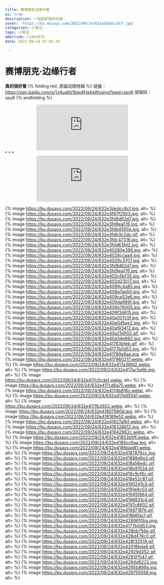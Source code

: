 ```yaml
---
title: 赛博朋克边缘行者
ai: true
description: 一部超好看的动漫
cover: 'https://bu.dusays.com/2022/09/24/632e3dedcc8cf.jpg'
categories: 小笔记
tags: 小笔记
abbrlink: c18e1970
date: 2022-09-24 07:05:34

---
```



# 赛博朋克·边缘行者
**真的很好看**
{% folding red, 原画动图特辑 %}
链接：https://pan.baidu.com/s/1J4uq6z1bjedlHaAsWugivg?pwd=spy6 
提取码：spy6 
{% endfolding %}
<div align=center class="aspect-ratio">
  <iframe src="https://player.bilibili.com/player.html?aid=303309406&&page=1&as_wide=1&high_quality=1&danmaku=0" 
  scrolling="no" 
  border="0" 
  frameborder="no" 
  framespacing="0" 
  high_quality=1
  danmaku=1 
  allowfullscreen="true"> 
  </iframe>
</div>
* * *
<div align=center class="aspect-ratio">
  <iframe src="https://player.bilibili.com/player.html?aid=558047221&&page=1&as_wide=1&high_quality=1&danmaku=0" 
  scrolling="no" 
  border="0" 
  frameborder="no" 
  framespacing="0" 
  high_quality=1
  danmaku=1 
  allowfullscreen="true"> 
  </iframe>
</div>

{% image https://bu.dusays.com/2022/09/24/632e3dedcc8cf.jpg, alt= %}
{% image https://bu.dusays.com/2022/09/24/632e3f87f2503.jpg, alt= %}
{% image https://bu.dusays.com/2022/09/24/632e3fd8d62d7.jpg, alt= %}
{% image https://bu.dusays.com/2022/09/24/632e3fd9eaf76.jpg, alt= %}
{% image https://bu.dusays.com/2022/09/24/632e3fdb4550a.jpg, alt= %}
{% image https://bu.dusays.com/2022/09/24/632e3fdb3c2dc.gif, alt= %}
{% image https://bu.dusays.com/2022/09/24/632e3fdc47316.jpg, alt= %}
{% image https://bu.dusays.com/2022/09/24/632e3fdd63fd2.jpg, alt= %}
{% image https://bu.dusays.com/2022/09/24/632e40280e388.jpg, alt= %}
{% image https://bu.dusays.com/2022/09/24/632e4028ccaa4.jpg, alt= %}
{% image https://bu.dusays.com/2022/09/24/632e4029c3707.jpg, alt= %}
{% image https://bu.dusays.com/2022/09/24/632e3fd8d62d7.jpg, alt= %}
{% image https://bu.dusays.com/2022/09/24/632e3fd9eaf76.jpg, alt= %}
{% image https://bu.dusays.com/2022/09/24/632e402c6bf35.jpg, alt= %}
{% image https://bu.dusays.com/2022/09/24/632e402d23017.jpg, alt= %}
{% image https://bu.dusays.com/2022/09/24/632e4099c4a85.jpg, alt= %}
{% image https://bu.dusays.com/2022/09/24/632e409a7ae50.jpg, alt= %}
{% image https://bu.dusays.com/2022/09/24/632e409ce52e6.jpg, alt= %}
{% image https://bu.dusays.com/2022/09/24/632e409da999f.jpg, alt= %}
{% image https://bu.dusays.com/2022/09/24/632e409e78005.jpg, alt= %}
{% image https://bu.dusays.com/2022/09/24/632e409f34615.jpg, alt= %}
{% image https://bu.dusays.com/2022/09/24/632e40a007c5f.jpg, alt= %}
{% image https://bu.dusays.com/2022/09/24/632e40a0d5ee2.jpg, alt= %}
{% image https://bu.dusays.com/2022/09/24/632e40a193412.jpg, alt= %}
{% image https://bu.dusays.com/2022/09/24/632e40a256f02.gif, alt= %}
{% image https://bu.dusays.com/2022/09/24/632e40a34e662.jpg, alt= %}
{% image https://bu.dusays.com/2022/09/24/632e41763bfeb.gif, alt= %}
{% image https://bu.dusays.com/2022/09/24/632e4177b0d53.jpg, alt= %}
{% image https://bu.dusays.com/2022/09/24/632e41789a6aa.jpg, alt= %}
{% image https://bu.dusays.com/2022/09/24/632e417960217.webp, alt= %}
{% image https://bu.dusays.com/2022/09/24/632e417a38fd2.webp, alt= %}
{% image https://bu.dusays.com/2022/09/24/632e417ac5a6b.jpg, alt= %}
{% image https://bu.dusays.com/2022/09/24/632e417c0cde1.webp, alt= %}
{% image https://bu.dusays.com/2022/09/24/632e417cd6a75.webp, alt= %}
{% image https://bu.dusays.com/2022/09/24/632e417db816c.webp, alt= %}
{% image https://bu.dusays.com/2022/09/24/632e417e65541.webp, alt= %}
{% image https://bu.dusays.com/2022/09/24/632e417fb2802.webp, alt= %}
{% image https://bu.dusays.com/2022/09/24/632e41807680d.jpg, alt= %}
{% image https://bu.dusays.com/2022/09/24/632e418189e52.webp, alt= %}
{% image https://bu.dusays.com/2022/09/24/632e41827afb1.webp, alt= %}
{% image https://bu.dusays.com/2022/09/24/632e418328612.jpg, alt= %}
{% image https://bu.dusays.com/2022/09/24/632e41842862c.webp, alt= %}
{% image https://bu.dusays.com/2022/09/24/632e41852b5ff.webp, alt= %}
{% image https://bu.dusays.com/2022/09/24/632e4185cc6aa.jpg, alt= %}
{% image https://bu.dusays.com/2022/09/24/632e4186dad81.webp, alt= %}
{% image https://bu.dusays.com/2022/09/24/632e4187876cc.jpg, alt= %}
{% image https://bu.dusays.com/2022/09/24/632e41888d6e2.gif, alt= %}
{% image https://bu.dusays.com/2022/09/24/632e418a56e4c.gif, alt= %}
{% image https://bu.dusays.com/2022/09/24/632e418b9152d.gif, alt= %}
{% image https://bu.dusays.com/2022/09/24/632e418c9cf6c.gif, alt= %}
{% image https://bu.dusays.com/2022/09/24/632e418e52c87.gif, alt= %}
{% image https://bu.dusays.com/2022/09/24/632e4190241b3.gif, alt= %}
{% image https://bu.dusays.com/2022/09/24/632e4191e8c03.gif, alt= %}
{% image https://bu.dusays.com/2022/09/24/632e41945f864.gif, alt= %}
{% image https://bu.dusays.com/2022/09/24/632e4196831c4.gif, alt= %}
{% image https://bu.dusays.com/2022/09/24/632e4197c8602.gif, alt= %}
{% image https://bu.dusays.com/2022/09/24/632e419971876.gif, alt= %}
{% image https://bu.dusays.com/2022/09/24/632e419b6fac1.gif, alt= %}
{% image https://bu.dusays.com/2022/09/24/632e4289610ba.png, alt= %}
{% image https://bu.dusays.com/2022/09/24/632e4177b0d53.jpg, alt= %}
{% image https://bu.dusays.com/2022/09/24/632e428bb756e.gif, alt= %}
{% image https://bu.dusays.com/2022/09/24/632e428d478c0.gif, alt= %}
{% image https://bu.dusays.com/2022/09/24/632e428f32519.gif, alt= %}
{% image https://bu.dusays.com/2022/09/24/632e42918bda8.gif, alt= %}
{% image https://bu.dusays.com/2022/09/24/632e42929d352.gif, alt= %}
{% image https://bu.dusays.com/2022/09/24/632e4293f1547.gif, alt= %}
{% image https://bu.dusays.com/2022/09/24/632e4294d6222.jpg, alt= %}
{% image https://bu.dusays.com/2022/09/24/632e4295b899a.jpg, alt= %}
{% image https://bu.dusays.com/2022/09/24/632e429755058.jpg, alt= %}
